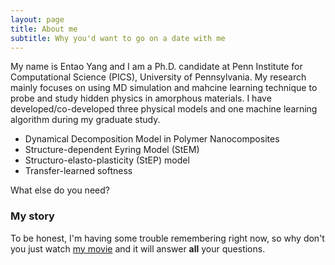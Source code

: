 ```yaml
---
layout: page
title: About me
subtitle: Why you'd want to go on a date with me
---
```


My name is Entao Yang and I am a Ph.D. candidate at Penn Institute for Computational Science (PICS), University of Pennsylvania. My research mainly focuses on using MD simulation and mahcine learning technique to probe and study hidden physics in amorphous materials. I have developed/co-developed three physical models and one machine learning algorithm during my graduate study.

- Dynamical Decomposition Model in Polymer Nanocomposites
- Structure-dependent Eyring Model (StEM)
- Structuro-elasto-plasticity (StEP) model
- Transfer-learned softness

What else do you need?

### My story

To be honest, I'm having some trouble remembering right now, so why don't you just watch [my movie](https://en.wikipedia.org/wiki/The_Princess_Bride_%28film%29) and it will answer **all** your questions.
